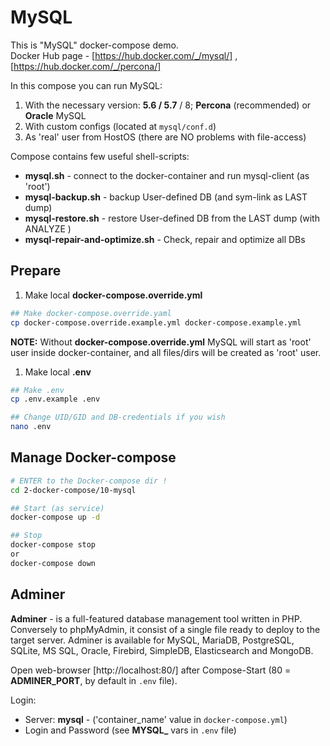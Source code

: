 # MySQL
This is "MySQL" docker-compose demo.  
Docker Hub page - [https://hub.docker.com/_/mysql/] , [https://hub.docker.com/_/percona/]

In this compose you can run MySQL:
1) With the necessary version: **5.6 / 5.7** / 8; **Percona** (recommended) or **Oracle** MySQL
1) With custom configs (located at `mysql/conf.d`)
1) As 'real' user from HostOS (there are NO problems with file-access)

Compose contains few useful shell-scripts:
* **mysql.sh** - connect to the docker-container and run mysql-client (as 'root') 
* **mysql-backup.sh** - backup User-defined DB (and sym-link as LAST dump) 
* **mysql-restore.sh** - restore User-defined DB from the LAST dump (with ANALYZE )
* **mysql-repair-and-optimize.sh** - Check, repair and optimize all DBs

## Prepare
1) Make local **docker-compose.override.yml**
```bash
## Make docker-compose.override.yaml
cp docker-compose.override.example.yml docker-compose.example.yml
```
**NOTE:** Without **docker-compose.override.yml** MySQL will start as 'root' user inside docker-container,
and all files/dirs will be created as 'root' user.

1) Make local **.env**
```bash
## Make .env
cp .env.example .env

## Change UID/GID and DB-credentials if you wish
nano .env
```

## Manage Docker-compose
```bash
# ENTER to the Docker-compose dir !
cd 2-docker-compose/10-mysql

## Start (as service)
docker-compose up -d

## Stop
docker-compose stop
or
docker-compose down
```

## Adminer
**Adminer** - is a full-featured database management tool written in PHP.
Conversely to phpMyAdmin, it consist of a single file ready to deploy to the target server.
Adminer is available for MySQL, MariaDB, PostgreSQL, SQLite, MS SQL, Oracle,
 Firebird, SimpleDB, Elasticsearch and MongoDB.

Open web-browser [http://localhost:80/] after Compose-Start (80 = **ADMINER_PORT**, by default in `.env` file).

Login:  
* Server: **mysql** - ('container_name' value in `docker-compose.yml`)
* Login and Password (see **MYSQL_** vars in `.env` file)
